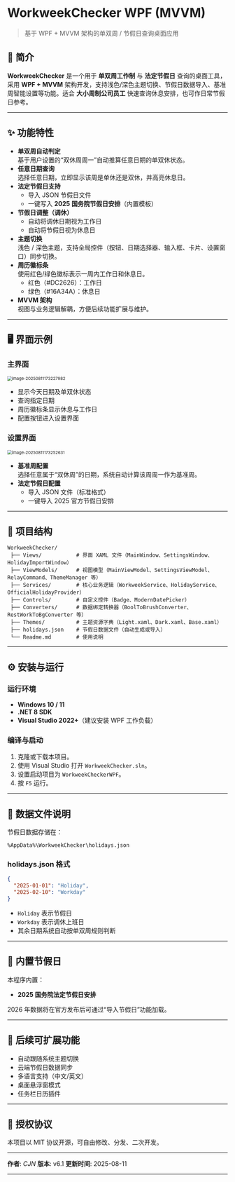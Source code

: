 # WorkweekChecker WPF (MVVM)

> 基于 WPF + MVVM 架构的单双周 / 节假日查询桌面应用

## 📌 简介
**WorkweekChecker** 是一个用于 **单双周工作制** 与 **法定节假日** 查询的桌面工具，采用 **WPF + MVVM** 架构开发，支持浅色/深色主题切换、节假日数据导入、基准周智能设置等功能。适合 **大小周制公司员工** 快速查询休息安排，也可作日常节假日参考。

---

## ✨ 功能特性
- **单双周自动判定**  
  基于用户设置的“双休周周一”自动推算任意日期的单双休状态。
- **任意日期查询**  
  选择任意日期，立即显示该周是单休还是双休，并高亮休息日。
- **法定节假日支持**  
  - 导入 JSON 节假日文件
  - 一键写入 **2025 国务院节假日安排**（内置模板）
- **节假日调整（调休）**
  - 自动将调休日期视为工作日
  - 自动将节假日视为休息日
- **主题切换**  
  浅色 / 深色主题，支持全局控件（按钮、日期选择器、输入框、卡片、设置窗口）同步切换。
- **周历徽标条**  
  使用红色/绿色徽标表示一周内工作日和休息日。
  - 红色（#DC2626）：工作日
  - 绿色（#16A34A）：休息日
- **MVVM 架构**  
  视图与业务逻辑解耦，方便后续功能扩展与维护。

---

## 🖥️ 界面示例

### 主界面

<img src="C:\Users\Administrator\AppData\Roaming\Typora\typora-user-images\image-20250811173227982.png" alt="image-20250811173227982" style="zoom:67%;" />



- 显示今天日期及单双休状态
- 查询指定日期
- 周历徽标条显示休息与工作日
- 配置按钮进入设置界面

### 设置界面

<img src="C:\Users\Administrator\AppData\Roaming\Typora\typora-user-images\image-20250811173252631.png" alt="image-20250811173252631" style="zoom:67%;" />

- **基准周配置**  
  选择任意属于“双休周”的日期，系统自动计算该周周一作为基准周。
- **法定节假日配置**  
  - 导入 JSON 文件（标准格式）
  - 一键导入 2025 官方节假日安排

---

## 📂 项目结构

```
WorkweekChecker/
 ├── Views/           # 界面 XAML 文件（MainWindow、SettingsWindow、HolidayImportWindow）
 ├── ViewModels/      # 视图模型（MainViewModel、SettingsViewModel、RelayCommand、ThemeManager 等）
 ├── Services/        # 核心业务逻辑（WorkweekService、HolidayService、OfficialHolidayProvider）
 ├── Controls/        # 自定义控件（Badge、ModernDatePicker）
 ├── Converters/      # 数据绑定转换器（BoolToBrushConverter、RestWorkToBgConverter 等）
 ├── Themes/          # 主题资源字典（Light.xaml、Dark.xaml、Base.xaml）
 ├── holidays.json    # 节假日数据文件（自动生成或导入）
 └── Readme.md        # 使用说明
```

---

## ⚙️ 安装与运行

### 运行环境
- **Windows 10 / 11**
- **.NET 8 SDK**  
- **Visual Studio 2022+**（建议安装 WPF 工作负载）

### 编译与启动
1. 克隆或下载本项目。
2. 使用 Visual Studio 打开 `WorkweekChecker.sln`。
3. 设置启动项目为 `WorkweekCheckerWPF`。
4. 按 `F5` 运行。

---

## 📄 数据文件说明

节假日数据存储在：

`%AppData%\WorkweekChecker\holidays.json`

### holidays.json 格式

```json
{
  "2025-01-01": "Holiday",
  "2025-02-10": "Workday"
}
```

- `Holiday` 表示节假日
- `Workday` 表示调休上班日
- 其余日期系统自动按单双周规则判断

------

## 📅 内置节假日

本程序内置：

- **2025 国务院法定节假日安排**

2026 年数据将在官方发布后可通过“导入节假日”功能加载。

------

## 🚀 后续可扩展功能

- 自动跟随系统主题切换
- 云端节假日数据同步
- 多语言支持（中文/英文）
- 桌面悬浮窗模式
- 任务栏日历插件

------

## 📝 授权协议

本项目以 MIT 协议开源，可自由修改、分发、二次开发。

------

**作者**: *CJN*
**版本**: v6.1
**更新时间**: 2025-08-11

---

